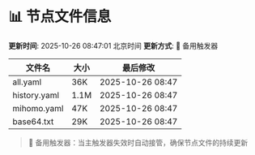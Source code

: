 # 📊 节点文件信息

**更新时间**: 2025-10-26 08:47:01 北京时间
**更新方式**: 🔄 备用触发器

| 文件名 | 大小 | 最后修改 |
|--------|------|----------|
| all.yaml | 36K | 2025-10-26 08:47 |
| history.yaml | 1.1M | 2025-10-26 08:47 |
| mihomo.yaml | 47K | 2025-10-26 08:47 |
| base64.txt | 29K | 2025-10-26 08:47 |

> 🔄 备用触发器：当主触发器失效时自动接管，确保节点文件的持续更新
